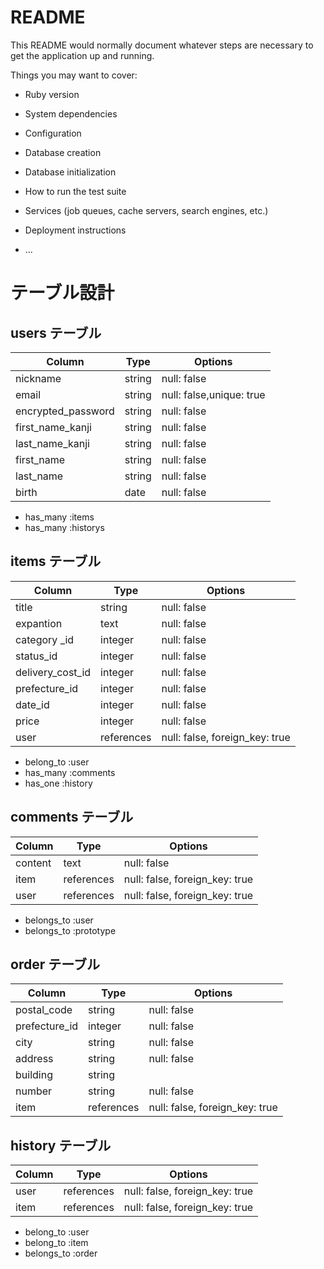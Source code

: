 # README

This README would normally document whatever steps are necessary to get the
application up and running.

Things you may want to cover:

* Ruby version

* System dependencies

* Configuration

* Database creation

* Database initialization

* How to run the test suite

* Services (job queues, cache servers, search engines, etc.)

* Deployment instructions

* ...

# テーブル設計

## users テーブル

| Column             | Type   | Options                  |
| ------------------ | ------ | ------------------------ |
| nickname           | string | null: false              |
| email              | string | null: false,unique: true |
| encrypted_password | string | null: false              |
| first_name_kanji   | string | null: false              |
| last_name_kanji    | string | null: false              |
| first_name         | string | null: false              |
| last_name          | string | null: false              |
| birth              | date   | null: false              |

- has_many :items
- has_many :historys

## items テーブル

| Column          | Type       | Options                        |
| ----------------| ---------- | ------------------------------ |
| title           | string     | null: false                    |
| expantion       | text       | null: false                    |
| category _id    | integer    | null: false                    |
| status_id       | integer    | null: false                    |
| delivery_cost_id| integer    | null: false                    |
| prefecture_id   | integer    | null: false                    |
| date_id         | integer    | null: false                    |
| price           | integer    | null: false                    |
| user            | references | null: false, foreign_key: true |

- belong_to :user
- has_many :comments
- has_one :history

## comments テーブル

| Column      | Type       | Options                        |
| ----------- | ---------- | ------------------------------ |
| content     | text       | null: false                    |
| item        | references | null: false, foreign_key: true |
| user        | references | null: false, foreign_key: true |

- belongs_to :user
- belongs_to :prototype

## order テーブル

| Column         | Type       | Options                        |
| ---------------| ---------- | ------------------------------ |
| postal_code    | string     | null: false                    |
| prefecture_id  | integer    | null: false                    |
| city           | string     | null: false                    |
| address        | string     | null: false                    |
| building       | string     |                                |
| number         | string     | null: false                    |
| item           | references | null: false, foreign_key: true |


## history テーブル

| Column      | Type       | Options                        |
| ----------- | ---------- | ------------------------------ |
| user        | references | null: false, foreign_key: true |
| item        | references | null: false, foreign_key: true |

- belong_to :user
- belong_to :item
- belongs_to :order